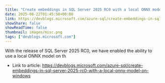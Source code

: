 ```yaml
---
title: "Create embeddings in SQL Server 2025 RC0 with a local ONNX model on Windows"
date: 2025-08-22T01:45:58+00:00
link: https://devblogs.microsoft.com/azure-sql/create-embeddings-in-sql-server-2025-rc0-with-a-local-onnx-model-on-windows
showShare: false
showReadTime: false
thumbnail: images/misc.png
tags: ["devblogs.microsoft.com"]
---
```

With the release of SQL Server 2025 RC0, we have enabled the ability to use a local ONNX model on th

- Link to article: https://devblogs.microsoft.com/azure-sql/create-embeddings-in-sql-server-2025-rc0-with-a-local-onnx-model-on-windows